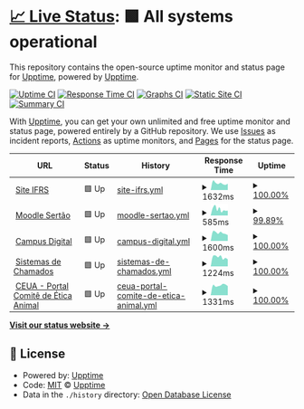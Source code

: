# [📈 Live Status](https://upptime.github.io/upptime): <!--live status--> **🟩 All systems operational**

This repository contains the open-source uptime monitor and status page for [Upptime](https://upptime.js.org), powered by [Upptime](https://github.com/upptime/upptime).

[![Uptime CI](https://github.com/koj-co/upptime/workflows/Uptime%20CI/badge.svg)](https://github.com/koj-co/upptime/actions?query=workflow%3A%22Uptime+CI%22)
[![Response Time CI](https://github.com/koj-co/upptime/workflows/Response%20Time%20CI/badge.svg)](https://github.com/koj-co/upptime/actions?query=workflow%3A%22Response+Time+CI%22)
[![Graphs CI](https://github.com/koj-co/upptime/workflows/Graphs%20CI/badge.svg)](https://github.com/koj-co/upptime/actions?query=workflow%3A%22Graphs+CI%22)
[![Static Site CI](https://github.com/koj-co/upptime/workflows/Static%20Site%20CI/badge.svg)](https://github.com/koj-co/upptime/actions?query=workflow%3A%22Static+Site+CI%22)
[![Summary CI](https://github.com/koj-co/upptime/workflows/Summary%20CI/badge.svg)](https://github.com/koj-co/upptime/actions?query=workflow%3A%22Summary+CI%22)

With [Upptime](https://upptime.js.org), you can get your own unlimited and free uptime monitor and status page, powered entirely by a GitHub repository. We use [Issues](https://github.com/upptime/upptime/issues) as incident reports, [Actions](https://github.com/upptime/upptime/actions) as uptime monitors, and [Pages](https://upptime.github.io/upptime) for the status page.

<!--start: status pages-->
<!-- This summary is generated by Upptime (https://github.com/upptime/upptime) -->
<!-- Do not edit this manually, your changes will be overwritten -->
<!-- prettier-ignore -->
| URL | Status | History | Response Time | Uptime |
| --- | ------ | ------- | ------------- | ------ |
| <img alt="" src="https://favicons.githubusercontent.com/ifrs.edu.br" height="13"> [Site IFRS](https://ifrs.edu.br/sertao) | 🟩 Up | [site-ifrs.yml](https://github.com/ifrs-sertao/status/commits/HEAD/history/site-ifrs.yml) | <details><summary><img alt="Response time graph" src="./graphs/site-ifrs/response-time-week.png" height="20"> 1632ms</summary><br><a href="https://ifrs-sertao.github.io/status/history/site-ifrs"><img alt="Response time 1885" src="https://img.shields.io/endpoint?url=https%3A%2F%2Fraw.githubusercontent.com%2Fifrs-sertao%2Fstatus%2FHEAD%2Fapi%2Fsite-ifrs%2Fresponse-time.json"></a><br><a href="https://ifrs-sertao.github.io/status/history/site-ifrs"><img alt="24-hour response time 1659" src="https://img.shields.io/endpoint?url=https%3A%2F%2Fraw.githubusercontent.com%2Fifrs-sertao%2Fstatus%2FHEAD%2Fapi%2Fsite-ifrs%2Fresponse-time-day.json"></a><br><a href="https://ifrs-sertao.github.io/status/history/site-ifrs"><img alt="7-day response time 1632" src="https://img.shields.io/endpoint?url=https%3A%2F%2Fraw.githubusercontent.com%2Fifrs-sertao%2Fstatus%2FHEAD%2Fapi%2Fsite-ifrs%2Fresponse-time-week.json"></a><br><a href="https://ifrs-sertao.github.io/status/history/site-ifrs"><img alt="30-day response time 1840" src="https://img.shields.io/endpoint?url=https%3A%2F%2Fraw.githubusercontent.com%2Fifrs-sertao%2Fstatus%2FHEAD%2Fapi%2Fsite-ifrs%2Fresponse-time-month.json"></a><br><a href="https://ifrs-sertao.github.io/status/history/site-ifrs"><img alt="1-year response time 1885" src="https://img.shields.io/endpoint?url=https%3A%2F%2Fraw.githubusercontent.com%2Fifrs-sertao%2Fstatus%2FHEAD%2Fapi%2Fsite-ifrs%2Fresponse-time-year.json"></a></details> | <details><summary><a href="https://ifrs-sertao.github.io/status/history/site-ifrs">100.00%</a></summary><a href="https://ifrs-sertao.github.io/status/history/site-ifrs"><img alt="All-time uptime 99.84%" src="https://img.shields.io/endpoint?url=https%3A%2F%2Fraw.githubusercontent.com%2Fifrs-sertao%2Fstatus%2FHEAD%2Fapi%2Fsite-ifrs%2Fuptime.json"></a><br><a href="https://ifrs-sertao.github.io/status/history/site-ifrs"><img alt="24-hour uptime 100.00%" src="https://img.shields.io/endpoint?url=https%3A%2F%2Fraw.githubusercontent.com%2Fifrs-sertao%2Fstatus%2FHEAD%2Fapi%2Fsite-ifrs%2Fuptime-day.json"></a><br><a href="https://ifrs-sertao.github.io/status/history/site-ifrs"><img alt="7-day uptime 100.00%" src="https://img.shields.io/endpoint?url=https%3A%2F%2Fraw.githubusercontent.com%2Fifrs-sertao%2Fstatus%2FHEAD%2Fapi%2Fsite-ifrs%2Fuptime-week.json"></a><br><a href="https://ifrs-sertao.github.io/status/history/site-ifrs"><img alt="30-day uptime 100.00%" src="https://img.shields.io/endpoint?url=https%3A%2F%2Fraw.githubusercontent.com%2Fifrs-sertao%2Fstatus%2FHEAD%2Fapi%2Fsite-ifrs%2Fuptime-month.json"></a><br><a href="https://ifrs-sertao.github.io/status/history/site-ifrs"><img alt="1-year uptime 99.84%" src="https://img.shields.io/endpoint?url=https%3A%2F%2Fraw.githubusercontent.com%2Fifrs-sertao%2Fstatus%2FHEAD%2Fapi%2Fsite-ifrs%2Fuptime-year.json"></a></details>
| <img alt="" src="https://favicons.githubusercontent.com/moodle.sertao.ifrs.edu.br" height="13"> [Moodle Sertão](https://moodle.sertao.ifrs.edu.br) | 🟩 Up | [moodle-sertao.yml](https://github.com/ifrs-sertao/status/commits/HEAD/history/moodle-sertao.yml) | <details><summary><img alt="Response time graph" src="./graphs/moodle-sertao/response-time-week.png" height="20"> 585ms</summary><br><a href="https://ifrs-sertao.github.io/status/history/moodle-sertao"><img alt="Response time 750" src="https://img.shields.io/endpoint?url=https%3A%2F%2Fraw.githubusercontent.com%2Fifrs-sertao%2Fstatus%2FHEAD%2Fapi%2Fmoodle-sertao%2Fresponse-time.json"></a><br><a href="https://ifrs-sertao.github.io/status/history/moodle-sertao"><img alt="24-hour response time 452" src="https://img.shields.io/endpoint?url=https%3A%2F%2Fraw.githubusercontent.com%2Fifrs-sertao%2Fstatus%2FHEAD%2Fapi%2Fmoodle-sertao%2Fresponse-time-day.json"></a><br><a href="https://ifrs-sertao.github.io/status/history/moodle-sertao"><img alt="7-day response time 585" src="https://img.shields.io/endpoint?url=https%3A%2F%2Fraw.githubusercontent.com%2Fifrs-sertao%2Fstatus%2FHEAD%2Fapi%2Fmoodle-sertao%2Fresponse-time-week.json"></a><br><a href="https://ifrs-sertao.github.io/status/history/moodle-sertao"><img alt="30-day response time 760" src="https://img.shields.io/endpoint?url=https%3A%2F%2Fraw.githubusercontent.com%2Fifrs-sertao%2Fstatus%2FHEAD%2Fapi%2Fmoodle-sertao%2Fresponse-time-month.json"></a><br><a href="https://ifrs-sertao.github.io/status/history/moodle-sertao"><img alt="1-year response time 750" src="https://img.shields.io/endpoint?url=https%3A%2F%2Fraw.githubusercontent.com%2Fifrs-sertao%2Fstatus%2FHEAD%2Fapi%2Fmoodle-sertao%2Fresponse-time-year.json"></a></details> | <details><summary><a href="https://ifrs-sertao.github.io/status/history/moodle-sertao">99.89%</a></summary><a href="https://ifrs-sertao.github.io/status/history/moodle-sertao"><img alt="All-time uptime 86.91%" src="https://img.shields.io/endpoint?url=https%3A%2F%2Fraw.githubusercontent.com%2Fifrs-sertao%2Fstatus%2FHEAD%2Fapi%2Fmoodle-sertao%2Fuptime.json"></a><br><a href="https://ifrs-sertao.github.io/status/history/moodle-sertao"><img alt="24-hour uptime 100.00%" src="https://img.shields.io/endpoint?url=https%3A%2F%2Fraw.githubusercontent.com%2Fifrs-sertao%2Fstatus%2FHEAD%2Fapi%2Fmoodle-sertao%2Fuptime-day.json"></a><br><a href="https://ifrs-sertao.github.io/status/history/moodle-sertao"><img alt="7-day uptime 99.89%" src="https://img.shields.io/endpoint?url=https%3A%2F%2Fraw.githubusercontent.com%2Fifrs-sertao%2Fstatus%2FHEAD%2Fapi%2Fmoodle-sertao%2Fuptime-week.json"></a><br><a href="https://ifrs-sertao.github.io/status/history/moodle-sertao"><img alt="30-day uptime 99.86%" src="https://img.shields.io/endpoint?url=https%3A%2F%2Fraw.githubusercontent.com%2Fifrs-sertao%2Fstatus%2FHEAD%2Fapi%2Fmoodle-sertao%2Fuptime-month.json"></a><br><a href="https://ifrs-sertao.github.io/status/history/moodle-sertao"><img alt="1-year uptime 86.91%" src="https://img.shields.io/endpoint?url=https%3A%2F%2Fraw.githubusercontent.com%2Fifrs-sertao%2Fstatus%2FHEAD%2Fapi%2Fmoodle-sertao%2Fuptime-year.json"></a></details>
| <img alt="" src="https://favicons.githubusercontent.com/campusdigital.sertao.ifrs.edu.br" height="13"> [Campus Digital](https://campusdigital.sertao.ifrs.edu.br) | 🟩 Up | [campus-digital.yml](https://github.com/ifrs-sertao/status/commits/HEAD/history/campus-digital.yml) | <details><summary><img alt="Response time graph" src="./graphs/campus-digital/response-time-week.png" height="20"> 1600ms</summary><br><a href="https://ifrs-sertao.github.io/status/history/campus-digital"><img alt="Response time 1722" src="https://img.shields.io/endpoint?url=https%3A%2F%2Fraw.githubusercontent.com%2Fifrs-sertao%2Fstatus%2FHEAD%2Fapi%2Fcampus-digital%2Fresponse-time.json"></a><br><a href="https://ifrs-sertao.github.io/status/history/campus-digital"><img alt="24-hour response time 1291" src="https://img.shields.io/endpoint?url=https%3A%2F%2Fraw.githubusercontent.com%2Fifrs-sertao%2Fstatus%2FHEAD%2Fapi%2Fcampus-digital%2Fresponse-time-day.json"></a><br><a href="https://ifrs-sertao.github.io/status/history/campus-digital"><img alt="7-day response time 1600" src="https://img.shields.io/endpoint?url=https%3A%2F%2Fraw.githubusercontent.com%2Fifrs-sertao%2Fstatus%2FHEAD%2Fapi%2Fcampus-digital%2Fresponse-time-week.json"></a><br><a href="https://ifrs-sertao.github.io/status/history/campus-digital"><img alt="30-day response time 1734" src="https://img.shields.io/endpoint?url=https%3A%2F%2Fraw.githubusercontent.com%2Fifrs-sertao%2Fstatus%2FHEAD%2Fapi%2Fcampus-digital%2Fresponse-time-month.json"></a><br><a href="https://ifrs-sertao.github.io/status/history/campus-digital"><img alt="1-year response time 1722" src="https://img.shields.io/endpoint?url=https%3A%2F%2Fraw.githubusercontent.com%2Fifrs-sertao%2Fstatus%2FHEAD%2Fapi%2Fcampus-digital%2Fresponse-time-year.json"></a></details> | <details><summary><a href="https://ifrs-sertao.github.io/status/history/campus-digital">100.00%</a></summary><a href="https://ifrs-sertao.github.io/status/history/campus-digital"><img alt="All-time uptime 98.96%" src="https://img.shields.io/endpoint?url=https%3A%2F%2Fraw.githubusercontent.com%2Fifrs-sertao%2Fstatus%2FHEAD%2Fapi%2Fcampus-digital%2Fuptime.json"></a><br><a href="https://ifrs-sertao.github.io/status/history/campus-digital"><img alt="24-hour uptime 100.00%" src="https://img.shields.io/endpoint?url=https%3A%2F%2Fraw.githubusercontent.com%2Fifrs-sertao%2Fstatus%2FHEAD%2Fapi%2Fcampus-digital%2Fuptime-day.json"></a><br><a href="https://ifrs-sertao.github.io/status/history/campus-digital"><img alt="7-day uptime 100.00%" src="https://img.shields.io/endpoint?url=https%3A%2F%2Fraw.githubusercontent.com%2Fifrs-sertao%2Fstatus%2FHEAD%2Fapi%2Fcampus-digital%2Fuptime-week.json"></a><br><a href="https://ifrs-sertao.github.io/status/history/campus-digital"><img alt="30-day uptime 99.37%" src="https://img.shields.io/endpoint?url=https%3A%2F%2Fraw.githubusercontent.com%2Fifrs-sertao%2Fstatus%2FHEAD%2Fapi%2Fcampus-digital%2Fuptime-month.json"></a><br><a href="https://ifrs-sertao.github.io/status/history/campus-digital"><img alt="1-year uptime 98.96%" src="https://img.shields.io/endpoint?url=https%3A%2F%2Fraw.githubusercontent.com%2Fifrs-sertao%2Fstatus%2FHEAD%2Fapi%2Fcampus-digital%2Fuptime-year.json"></a></details>
| <img alt="" src="https://favicons.githubusercontent.com/suporte.sertao.ifrs.edu.br" height="13"> [Sistemas de Chamados](https://suporte.sertao.ifrs.edu.br) | 🟩 Up | [sistemas-de-chamados.yml](https://github.com/ifrs-sertao/status/commits/HEAD/history/sistemas-de-chamados.yml) | <details><summary><img alt="Response time graph" src="./graphs/sistemas-de-chamados/response-time-week.png" height="20"> 1224ms</summary><br><a href="https://ifrs-sertao.github.io/status/history/sistemas-de-chamados"><img alt="Response time 1286" src="https://img.shields.io/endpoint?url=https%3A%2F%2Fraw.githubusercontent.com%2Fifrs-sertao%2Fstatus%2FHEAD%2Fapi%2Fsistemas-de-chamados%2Fresponse-time.json"></a><br><a href="https://ifrs-sertao.github.io/status/history/sistemas-de-chamados"><img alt="24-hour response time 1168" src="https://img.shields.io/endpoint?url=https%3A%2F%2Fraw.githubusercontent.com%2Fifrs-sertao%2Fstatus%2FHEAD%2Fapi%2Fsistemas-de-chamados%2Fresponse-time-day.json"></a><br><a href="https://ifrs-sertao.github.io/status/history/sistemas-de-chamados"><img alt="7-day response time 1224" src="https://img.shields.io/endpoint?url=https%3A%2F%2Fraw.githubusercontent.com%2Fifrs-sertao%2Fstatus%2FHEAD%2Fapi%2Fsistemas-de-chamados%2Fresponse-time-week.json"></a><br><a href="https://ifrs-sertao.github.io/status/history/sistemas-de-chamados"><img alt="30-day response time 1303" src="https://img.shields.io/endpoint?url=https%3A%2F%2Fraw.githubusercontent.com%2Fifrs-sertao%2Fstatus%2FHEAD%2Fapi%2Fsistemas-de-chamados%2Fresponse-time-month.json"></a><br><a href="https://ifrs-sertao.github.io/status/history/sistemas-de-chamados"><img alt="1-year response time 1286" src="https://img.shields.io/endpoint?url=https%3A%2F%2Fraw.githubusercontent.com%2Fifrs-sertao%2Fstatus%2FHEAD%2Fapi%2Fsistemas-de-chamados%2Fresponse-time-year.json"></a></details> | <details><summary><a href="https://ifrs-sertao.github.io/status/history/sistemas-de-chamados">100.00%</a></summary><a href="https://ifrs-sertao.github.io/status/history/sistemas-de-chamados"><img alt="All-time uptime 80.74%" src="https://img.shields.io/endpoint?url=https%3A%2F%2Fraw.githubusercontent.com%2Fifrs-sertao%2Fstatus%2FHEAD%2Fapi%2Fsistemas-de-chamados%2Fuptime.json"></a><br><a href="https://ifrs-sertao.github.io/status/history/sistemas-de-chamados"><img alt="24-hour uptime 100.00%" src="https://img.shields.io/endpoint?url=https%3A%2F%2Fraw.githubusercontent.com%2Fifrs-sertao%2Fstatus%2FHEAD%2Fapi%2Fsistemas-de-chamados%2Fuptime-day.json"></a><br><a href="https://ifrs-sertao.github.io/status/history/sistemas-de-chamados"><img alt="7-day uptime 100.00%" src="https://img.shields.io/endpoint?url=https%3A%2F%2Fraw.githubusercontent.com%2Fifrs-sertao%2Fstatus%2FHEAD%2Fapi%2Fsistemas-de-chamados%2Fuptime-week.json"></a><br><a href="https://ifrs-sertao.github.io/status/history/sistemas-de-chamados"><img alt="30-day uptime 99.14%" src="https://img.shields.io/endpoint?url=https%3A%2F%2Fraw.githubusercontent.com%2Fifrs-sertao%2Fstatus%2FHEAD%2Fapi%2Fsistemas-de-chamados%2Fuptime-month.json"></a><br><a href="https://ifrs-sertao.github.io/status/history/sistemas-de-chamados"><img alt="1-year uptime 80.74%" src="https://img.shields.io/endpoint?url=https%3A%2F%2Fraw.githubusercontent.com%2Fifrs-sertao%2Fstatus%2FHEAD%2Fapi%2Fsistemas-de-chamados%2Fuptime-year.json"></a></details>
| <img alt="" src="https://favicons.githubusercontent.com/ceua.sertao.ifrs.edu.br" height="13"> [CEUA - Portal Comitê de Ética Animal](http://ceua.sertao.ifrs.edu.br) | 🟩 Up | [ceua-portal-comite-de-etica-animal.yml](https://github.com/ifrs-sertao/status/commits/HEAD/history/ceua-portal-comite-de-etica-animal.yml) | <details><summary><img alt="Response time graph" src="./graphs/ceua-portal-comite-de-etica-animal/response-time-week.png" height="20"> 1331ms</summary><br><a href="https://ifrs-sertao.github.io/status/history/ceua-portal-comite-de-etica-animal"><img alt="Response time 1455" src="https://img.shields.io/endpoint?url=https%3A%2F%2Fraw.githubusercontent.com%2Fifrs-sertao%2Fstatus%2FHEAD%2Fapi%2Fceua-portal-comite-de-etica-animal%2Fresponse-time.json"></a><br><a href="https://ifrs-sertao.github.io/status/history/ceua-portal-comite-de-etica-animal"><img alt="24-hour response time 1154" src="https://img.shields.io/endpoint?url=https%3A%2F%2Fraw.githubusercontent.com%2Fifrs-sertao%2Fstatus%2FHEAD%2Fapi%2Fceua-portal-comite-de-etica-animal%2Fresponse-time-day.json"></a><br><a href="https://ifrs-sertao.github.io/status/history/ceua-portal-comite-de-etica-animal"><img alt="7-day response time 1331" src="https://img.shields.io/endpoint?url=https%3A%2F%2Fraw.githubusercontent.com%2Fifrs-sertao%2Fstatus%2FHEAD%2Fapi%2Fceua-portal-comite-de-etica-animal%2Fresponse-time-week.json"></a><br><a href="https://ifrs-sertao.github.io/status/history/ceua-portal-comite-de-etica-animal"><img alt="30-day response time 1455" src="https://img.shields.io/endpoint?url=https%3A%2F%2Fraw.githubusercontent.com%2Fifrs-sertao%2Fstatus%2FHEAD%2Fapi%2Fceua-portal-comite-de-etica-animal%2Fresponse-time-month.json"></a><br><a href="https://ifrs-sertao.github.io/status/history/ceua-portal-comite-de-etica-animal"><img alt="1-year response time 1455" src="https://img.shields.io/endpoint?url=https%3A%2F%2Fraw.githubusercontent.com%2Fifrs-sertao%2Fstatus%2FHEAD%2Fapi%2Fceua-portal-comite-de-etica-animal%2Fresponse-time-year.json"></a></details> | <details><summary><a href="https://ifrs-sertao.github.io/status/history/ceua-portal-comite-de-etica-animal">100.00%</a></summary><a href="https://ifrs-sertao.github.io/status/history/ceua-portal-comite-de-etica-animal"><img alt="All-time uptime 99.46%" src="https://img.shields.io/endpoint?url=https%3A%2F%2Fraw.githubusercontent.com%2Fifrs-sertao%2Fstatus%2FHEAD%2Fapi%2Fceua-portal-comite-de-etica-animal%2Fuptime.json"></a><br><a href="https://ifrs-sertao.github.io/status/history/ceua-portal-comite-de-etica-animal"><img alt="24-hour uptime 100.00%" src="https://img.shields.io/endpoint?url=https%3A%2F%2Fraw.githubusercontent.com%2Fifrs-sertao%2Fstatus%2FHEAD%2Fapi%2Fceua-portal-comite-de-etica-animal%2Fuptime-day.json"></a><br><a href="https://ifrs-sertao.github.io/status/history/ceua-portal-comite-de-etica-animal"><img alt="7-day uptime 100.00%" src="https://img.shields.io/endpoint?url=https%3A%2F%2Fraw.githubusercontent.com%2Fifrs-sertao%2Fstatus%2FHEAD%2Fapi%2Fceua-portal-comite-de-etica-animal%2Fuptime-week.json"></a><br><a href="https://ifrs-sertao.github.io/status/history/ceua-portal-comite-de-etica-animal"><img alt="30-day uptime 99.46%" src="https://img.shields.io/endpoint?url=https%3A%2F%2Fraw.githubusercontent.com%2Fifrs-sertao%2Fstatus%2FHEAD%2Fapi%2Fceua-portal-comite-de-etica-animal%2Fuptime-month.json"></a><br><a href="https://ifrs-sertao.github.io/status/history/ceua-portal-comite-de-etica-animal"><img alt="1-year uptime 99.46%" src="https://img.shields.io/endpoint?url=https%3A%2F%2Fraw.githubusercontent.com%2Fifrs-sertao%2Fstatus%2FHEAD%2Fapi%2Fceua-portal-comite-de-etica-animal%2Fuptime-year.json"></a></details>

<!--end: status pages-->

[**Visit our status website →**](https://upptime.github.io/upptime)

## 📄 License

- Powered by: [Upptime](https://github.com/upptime/upptime)
- Code: [MIT](./LICENSE) © [Upptime](https://upptime.js.org)
- Data in the `./history` directory: [Open Database License](https://opendatacommons.org/licenses/odbl/1-0/)
